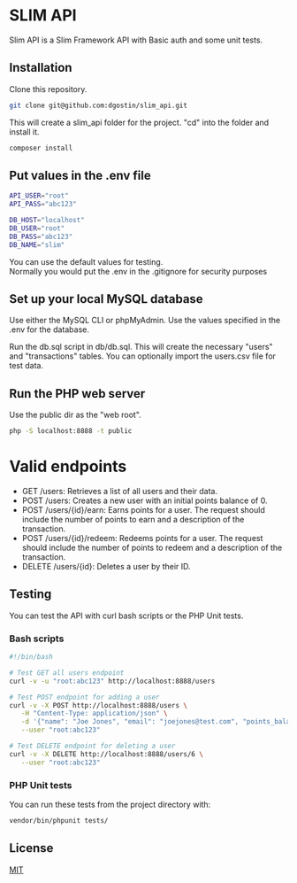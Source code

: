 # SLIM API
Slim API is a Slim Framework API with Basic auth and some unit tests.

## Installation
Clone this repository.

```bash
git clone git@github.com:dgostin/slim_api.git
```
This will create a slim_api folder for the project. "cd" into the folder and install it.

```bash
composer install
```

## Put values in the .env file
```bash
API_USER="root"
API_PASS="abc123"

DB_HOST="localhost"
DB_USER="root"
DB_PASS="abc123"
DB_NAME="slim"
```
You can use the default values for testing.  
Normally you would put the .env in the .gitignore for security purposes

## Set up your local MySQL database

Use either the MySQL CLI or phpMyAdmin.  Use the values specified in the .env for the database.

Run the db.sql script in db/db.sql.  This will create the necessary "users" and "transactions" tables.
You can optionally import the users.csv file for test data.


## Run the PHP web server
Use the public dir as the "web root".

```bash
php -S localhost:8888 -t public
```

# Valid endpoints
* GET /users: Retrieves a list of all users and their data.
* POST /users: Creates a new user with an initial points balance of 0.
* POST /users/{id}/earn: Earns points for a user. The request should include the number of points to earn and a description of the transaction.
* POST /users/{id}/redeem: Redeems points for a user. The request should include the number of points to redeem and a description of the transaction.
* DELETE /users/{id}: Deletes a user by their ID.


## Testing
You can test the API with curl bash scripts or the PHP Unit tests.

### Bash scripts
```bash
#!/bin/bash

# Test GET all users endpoint
curl -v -u "root:abc123" http://localhost:8888/users

# Test POST endpoint for adding a user
curl -v -X POST http://localhost:8888/users \
   -H "Content-Type: application/json" \
   -d '{"name": "Joe Jones", "email": "joejones@test.com", "points_balance": 0}' \
   --user "root:abc123"

# Test DELETE endpoint for deleting a user
curl -v -X DELETE http://localhost:8888/users/6 \
   --user "root:abc123"
```

### PHP Unit tests
You can run these tests from the project directory with:

```bash
vendor/bin/phpunit tests/
```

## License

[MIT](https://choosealicense.com/licenses/mit/)